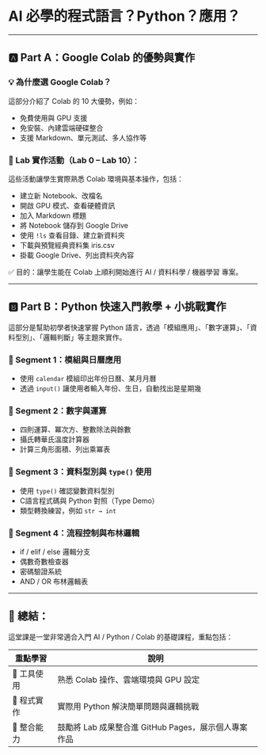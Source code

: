 # AI 必學的程式語言？Python？應用？
---

## 🅰️ Part A：Google Colab 的優勢與實作

### 💡 為什麼選 Google Colab？

這部分介紹了 Colab 的 10 大優勢，例如：

* 免費使用與 GPU 支援
* 免安裝、內建雲端硬碟整合
* 支援 Markdown、單元測試、多人協作等

### 🔬 Lab 實作活動（Lab 0 – Lab 10）：

這些活動讓學生實際熟悉 Colab 環境與基本操作，包括：

* 建立新 Notebook、改檔名
* 開啟 GPU 模式、查看硬體資訊
* 加入 Markdown 標題
* 將 Notebook 儲存到 Google Drive
* 使用 `!ls` 查看目錄、建立新資料夾
* 下載與預覽經典資料集 iris.csv
* 掛載 Google Drive、列出資料夾內容

✅ 目的：讓學生能在 Colab 上順利開始進行 AI / 資料科學 / 機器學習 專案。

---

## 🅱️ Part B：Python 快速入門教學 + 小挑戰實作

這部分是幫助初學者快速掌握 Python 語言，透過「模組應用」、「數字運算」、「資料型別」、「邏輯判斷」等主題來實作。

### 🎯 Segment 1：模組與日曆應用

* 使用 `calendar` 模組印出年份日曆、某月月曆
* 透過 `input()` 讓使用者輸入年份、生日，自動找出是星期幾

### 🎯 Segment 2：數字與運算

* 四則運算、冪次方、整數除法與餘數
* 攝氏轉華氏溫度計算器
* 計算三角形面積、列出乘冪表

### 🎯 Segment 3：資料型別與 `type()` 使用

* 使用 `type()` 確認變數資料型別
* C語言程式碼與 Python 對照（Type Demo）
* 類型轉換練習，例如 `str → int`

### 🎯 Segment 4：流程控制與布林邏輯

* if / elif / else 邏輯分支
* 偶數奇數檢查器
* 密碼驗證系統
* AND / OR 布林邏輯表

---

## 🧠 總結：

這堂課是一堂非常適合入門 AI / Python / Colab 的基礎課程，重點包括：

| 重點學習    | 說明                                  |
| ------- | ----------------------------------- |
| 📌 工具使用 | 熟悉 Colab 操作、雲端環境與 GPU 設定            |
| 📌 程式實作 | 實際用 Python 解決簡單問題與邏輯挑戰              |
| 📌 整合能力 | 鼓勵將 Lab 成果整合進 GitHub Pages，展示個人專案作品 |

